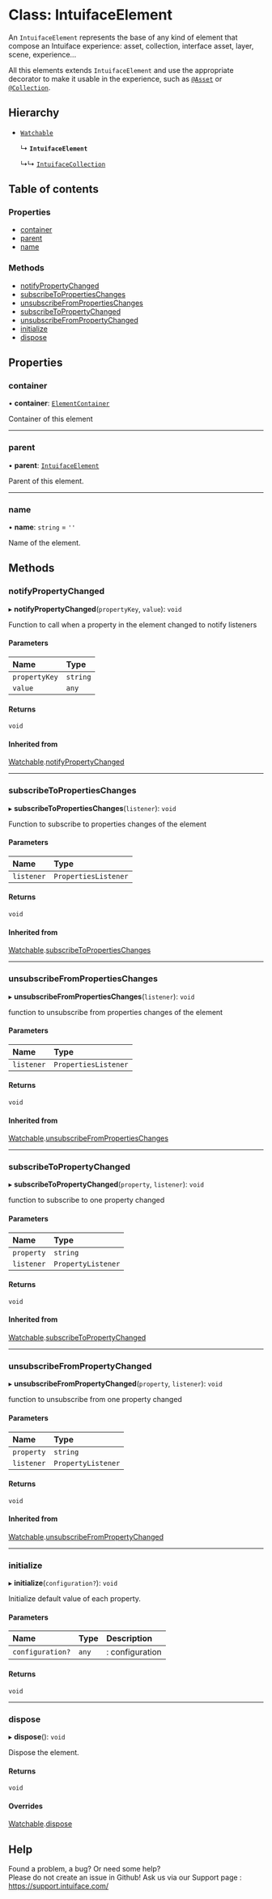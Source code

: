 # Class: IntuifaceElement

An `IntuifaceElement` represents the base of any kind of element that compose an Intuiface experience: asset, collection, interface asset, layer, scene, experience...

All this elements extends `IntuifaceElement` and use the appropriate decorator to make it usable in the experience, such as [`@Asset`](../README.md#asset) or [`@Collection`](../README.md#collection).

## Hierarchy

- [`Watchable`](Watchable.md)

  ↳ **`IntuifaceElement`**

  ↳↳ [`IntuifaceCollection`](IntuifaceCollection.md)

## Table of contents

### Properties

- [container](IntuifaceElement.md#container)
- [parent](IntuifaceElement.md#parent)
- [name](IntuifaceElement.md#name)

### Methods

- [notifyPropertyChanged](IntuifaceElement.md#notifypropertychanged)
- [subscribeToPropertiesChanges](IntuifaceElement.md#subscribetopropertieschanges)
- [unsubscribeFromPropertiesChanges](IntuifaceElement.md#unsubscribefrompropertieschanges)
- [subscribeToPropertyChanged](IntuifaceElement.md#subscribetopropertychanged)
- [unsubscribeFromPropertyChanged](IntuifaceElement.md#unsubscribefrompropertychanged)
- [initialize](IntuifaceElement.md#initialize)
- [dispose](IntuifaceElement.md#dispose)

## Properties

### container

• **container**: [`ElementContainer`](ElementContainer.md)

Container of this element

___

### parent

• **parent**: [`IntuifaceElement`](IntuifaceElement.md)

Parent of this element.

___

### name

• **name**: `string` = `''`

Name of the element.

## Methods

### notifyPropertyChanged

▸ **notifyPropertyChanged**(`propertyKey`, `value`): `void`

Function to call when a property in the element changed to notify listeners

#### Parameters

| Name | Type |
| :------ | :------ |
| `propertyKey` | `string` |
| `value` | `any` |

#### Returns

`void`

#### Inherited from

[Watchable](Watchable.md).[notifyPropertyChanged](Watchable.md#notifypropertychanged)

___

### subscribeToPropertiesChanges

▸ **subscribeToPropertiesChanges**(`listener`): `void`

Function to subscribe to properties changes of the element

#### Parameters

| Name | Type |
| :------ | :------ |
| `listener` | `PropertiesListener` |

#### Returns

`void`

#### Inherited from

[Watchable](Watchable.md).[subscribeToPropertiesChanges](Watchable.md#subscribetopropertieschanges)

___

### unsubscribeFromPropertiesChanges

▸ **unsubscribeFromPropertiesChanges**(`listener`): `void`

function to unsubscribe from properties changes of the element

#### Parameters

| Name | Type |
| :------ | :------ |
| `listener` | `PropertiesListener` |

#### Returns

`void`

#### Inherited from

[Watchable](Watchable.md).[unsubscribeFromPropertiesChanges](Watchable.md#unsubscribefrompropertieschanges)

___

### subscribeToPropertyChanged

▸ **subscribeToPropertyChanged**(`property`, `listener`): `void`

function to subscribe to one property changed

#### Parameters

| Name | Type |
| :------ | :------ |
| `property` | `string` |
| `listener` | `PropertyListener` |

#### Returns

`void`

#### Inherited from

[Watchable](Watchable.md).[subscribeToPropertyChanged](Watchable.md#subscribetopropertychanged)

___

### unsubscribeFromPropertyChanged

▸ **unsubscribeFromPropertyChanged**(`property`, `listener`): `void`

function to unsubscribe from one property changed

#### Parameters

| Name | Type |
| :------ | :------ |
| `property` | `string` |
| `listener` | `PropertyListener` |

#### Returns

`void`

#### Inherited from

[Watchable](Watchable.md).[unsubscribeFromPropertyChanged](Watchable.md#unsubscribefrompropertychanged)

___

### initialize

▸ **initialize**(`configuration?`): `void`

Initialize default value of each property.

#### Parameters

| Name | Type | Description |
| :------ | :------ | :------ |
| `configuration?` | `any` | : configuration |

#### Returns

`void`

___

### dispose

▸ **dispose**(): `void`

Dispose the element.

#### Returns

`void`

#### Overrides

[Watchable](Watchable.md).[dispose](Watchable.md#dispose)


## Help
Found a problem, a bug? Or need some help?  
Please do not create an issue in Github! Ask us via our Support page : https://support.intuiface.com/